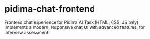 # pidima-chat-frontend
Frontend chat experience for Pidima AI Task (HTML, CSS, JS only). Implements a modern, responsive chat UI with advanced features, for interview assessment.
